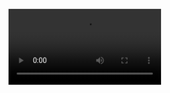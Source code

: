 ![](https://images-ext-1.discordapp.net/external/TtHXBq6xYuGksKdPM5LQfcaqpJBPcrt7CTByD6w6EaU/https/media.tenor.com/NUJrhFd_IzwAAAPo/happy-beach.mp4)

